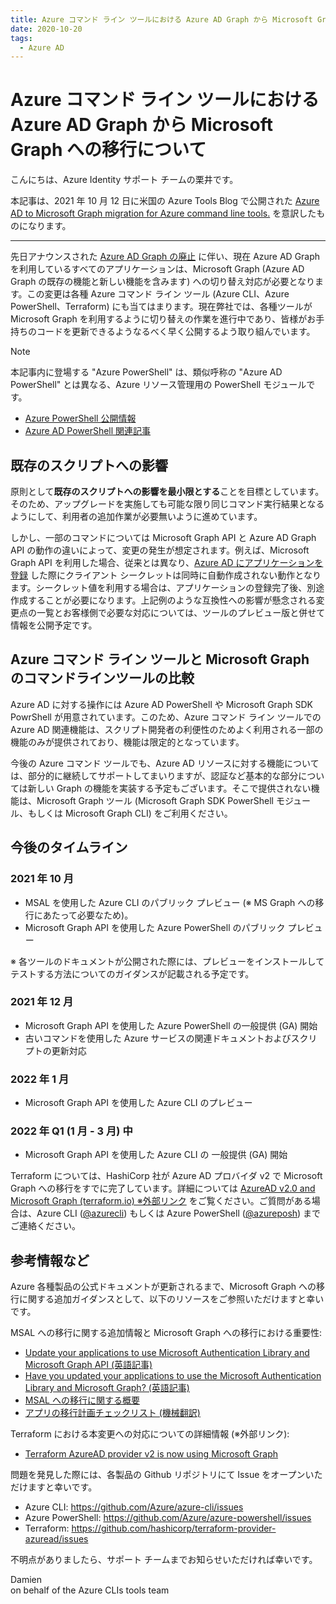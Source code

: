 ```yaml
---
title: Azure コマンド ライン ツールにおける Azure AD Graph から Microsoft Graph への移行について
date: 2020-10-20
tags:
  - Azure AD
---
```


# Azure コマンド ライン ツールにおける Azure AD Graph から Microsoft Graph への移行について

こんにちは、Azure Identity サポート チームの栗井です。

本記事は、2021 年 10 月 12 日に米国の Azure Tools Blog で公開された [Azure AD to Microsoft Graph migration for Azure command line tools.](https://techcommunity.microsoft.com/t5/azure-tools/azure-ad-to-microsoft-graph-migration-for-azure-command-line/ba-p/2836666)
 を意訳したものになります。

---

先日アナウンスされた [Azure AD Graph の廃止](https://azure.microsoft.com/en-us/updates/update-your-apps-to-use-microsoft-graph-before-30-june-2022/) に伴い、現在 Azure AD Graph を利用しているすべてのアプリケーションは、Microsoft Graph (Azure AD Graph の既存の機能と新しい機能を含みます) への切り替え対応が必要となります。この変更は各種 Azure コマンド ライン ツール (Azure CLI、Azure PowerShell、Terraform) にも当てはまります。現在弊社では、各種ツールが Microsoft Graph を利用するように切り替えの作業を進行中であり、皆様がお手持ちのコードを更新できるようなるべく早く公開するよう取り組んでいます。

> [!NOTE]
> 本記事内に登場する "Azure PowerShell" は、類似呼称の "Azure AD PowerShell" とは異なる、Azure リソース管理用の PowerShell モジュールです。
> 
> - [Azure PowerShell 公開情報](https://docs.microsoft.com/ja-jp/powershell/azure/)
> - [Azure AD PowerShell 関連記事](https://jpazureid.github.io/blog/azure-active-directory/powershell-module/)

## 既存のスクリプトへの影響

原則として**既存のスクリプトへの影響を最小限とする**ことを目標としています。そのため、アップグレードを実施しても可能な限り同じコマンド実行結果となるようにして、利用者の追加作業が必要無いように進めています。

しかし、一部のコマンドについては Microsoft Graph API と Azure AD Graph API の動作の違いによって、変更の発生が想定されます。例えば、Microsoft Graph API を利用した場合、従来とは異なり、[Azure AD にアプリケーションを登録](https://docs.microsoft.com/en-us/graph/api/application-post-applications?view=graph-rest-1.0&tabs=http) した際にクライアント シークレットは同時に自動作成されない動作となります。シークレット値を利用する場合は、アプリケーションの登録完了後、別途作成することが必要になります。上記例のような互換性への影響が懸念される変更点の一覧とお客様側で必要な対応については、ツールのプレビュー版と併せて情報を公開予定です。 

## Azure コマンド ライン ツールと Microsoft Graph のコマンドラインツールの比較

Azure AD に対する操作には Azure AD PowerShell や Microsoft Graph SDK PowrShell が用意されています。このため、Azure コマンド ライン ツールでの Azure AD 関連機能は、スクリプト開発者の利便性のためよく利用される一部の機能のみが提供されており、機能は限定的となっています。

今後の Azure コマンド ツールでも、Azure AD リソースに対する機能については、部分的に継続してサポートしてまいりますが、認証など基本的な部分については新しい Graph の機能を実装する予定もございます。そこで提供されない機能は、Microsoft Graph ツール (Microsoft Graph SDK PowerShell モジュール、もしくは Microsoft Graph CLI) をご利用ください。 

## 今後のタイムライン

### 2021 年 10 月

- MSAL を使用した Azure CLI のパブリック プレビュー (※ MS Graph への移行にあたって必要なため)。
- Microsoft Graph API を使用した Azure PowerShell のパブリック プレビュー

※ 各ツールのドキュメントが公開された際には、プレビューをインストールしてテストする方法についてのガイダンスが記載される予定です。

### 2021 年 12 月

- Microsoft Graph API を使用した Azure PowerShell の一般提供 (GA) 開始
- 古いコマンドを使用した Azure サービスの関連ドキュメントおよびスクリプトの更新対応

### 2022 年 1 月

- Microsoft Graph API を使用した Azure CLI のプレビュー

### 2022 年 Q1 (1 月 - 3 月) 中

- Microsoft Graph API を使用した Azure CLI の 一般提供 (GA) 開始

Terraform については、HashiCorp 社が Azure AD プロバイダ v2 で Microsoft Graph への移行をすでに完了しています。詳細については [AzureAD v2.0 and Microsoft Graph (terraform.io) ※外部リンク](https://registry.terraform.io/providers/hashicorp/azuread/latest/docs/guides/microsoft-graph) をご覧ください。ご質問がある場合は、Azure CLI ([@azurecli](https://twitter.com/azurecli)) もしくは Azure PowerShell ([@azureposh](https://twitter.com/azureposh)) までご連絡ください。

## 参考情報など

Azure 各種製品の公式ドキュメントが更新されるまで、Microsoft Graph への移行に関する追加ガイダンスとして、以下のリソースをご参照いただけますと幸いです。

MSAL への移行に関する追加情報と Microsoft Graph への移行における重要性:

- [Update your applications to use Microsoft Authentication Library and Microsoft Graph API (英語記事)](https://techcommunity.microsoft.com/t5/azure-active-directory-identity/update-your-applications-to-use-microsoft-authentication-library/ba-p/1257363)
- [Have you updated your applications to use the Microsoft Authentication Library and Microsoft Graph? (英語記事)](https://techcommunity.microsoft.com/t5/azure-active-directory-identity/have-you-updated-your-applications-to-use-the-microsoft/ba-p/1144698)
- [MSAL への移行に関する概要](https://docs.microsoft.com/ja-jp/azure/active-directory/develop/msal-migration)
- [アプリの移行計画チェックリスト (機械翻訳)](https://docs.microsoft.com/ja-jp/graph/migrate-azure-ad-graph-planning-checklist?view=graph-rest-1.0)

Terraform における本変更への対応についての詳細情報 (※外部リンク):

- [Terraform AzureAD provider v2 is now using Microsoft Graph](https://registry.terraform.io/providers/hashicorp/azuread/latest/docs/guides/microsoft-graph)

問題を発見した際には、各製品の Github リポジトリにて Issue をオープンいただけますと幸いです。

- Azure CLI: https://github.com/Azure/azure-cli/issues
- Azure PowerShell: https://github.com/Azure/azure-powershell/issues
- Terraform: https://github.com/hashicorp/terraform-provider-azuread/issues 

不明点がありましたら、サポート チームまでお知らせいただければ幸いです。

Damien  
on behalf of the Azure CLIs tools team
